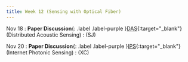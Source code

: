 ```yaml
---
title: Week 12 (Sensing with Optical Fiber)
---
```


Nov 18
: **Paper Discussion**{: .label .label-purple }[DAS](https://app.perusall.com/courses/cos597e_f2025-advanced-topics-in-computer-science-neural-sensing-modeling-and-understanding/das){:target="_blank"} (Distributed
Acoustic Sensing)
  : (SJ)

Nov 20
: **Paper Discussion**{: .label .label-purple }[IPS](https://app.perusall.com/courses/cos597e_f2025-advanced-topics-in-computer-science-neural-sensing-modeling-and-understanding/ips){:target="_blank"} (Internet Photonic Sensing)
  : (XC)
